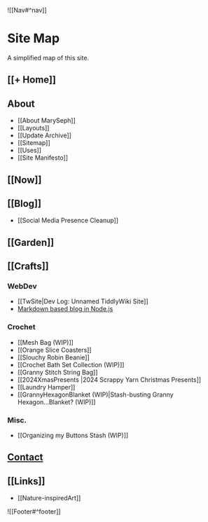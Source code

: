 ![[Nav#^nav]]

# Site Map

A simplified map of this site.

## [[+ Home]]

## About
- [[About MarySeph]]
- [[Layouts]]
- [[Update Archive]]
- [[Sitemap]]
- [[Uses]]
- [[Site Manifesto]]

## [[Now]]

## [[Blog]]
- [[Social Media Presence Cleanup]]

## [[Garden]]

## [[Crafts]]

### WebDev
- [[TwSite|Dev Log: Unnamed TiddlyWiki Site]]
- [Markdown based blog in Node.js](https://github.com/MarySeph/node-markdown-blog)
### Crochet
- [[Mesh Bag (WIP)]]
- [[Orange Slice Coasters]]
- [[Slouchy Robin Beanie]]
- [[Crochet Bath Set Collection (WIP)]]
- [[Granny Stitch String Bag]]
- [[2024XmasPresents |2024 Scrappy Yarn Christmas Presents]]
- [[Laundry Hamper]] 
- [[GrannyHexagonBlanket (WIP)|Stash-busting Granny Hexagon...Blanket? (WIP)]] 
### Misc.
- [[Organizing my Buttons Stash (WIP)]] 

## [Contact](https://maryseph.atabook.org/)

## [[Links]]
- [[Nature-inspiredArt]]

![[Footer#^footer]]